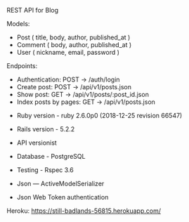 REST API for Blog

Models:
- Post ( title, body, author, published_at )
- Comment ( body, author, published_at )
- User ( nickname, email, password )

Endpoints:
- Authentication: POST -> /auth/login
- Create post: POST -> /api/v1/posts.json
- Show post: GET -> /api/v1/posts/:post_id.json
- Index posts by pages: GET -> /api/v1/posts.json

* Ruby version - ruby 2.6.0p0 (2018-12-25 revision 66547)

* Rails version - 5.2.2

* API versionist

* Database - PostgreSQL

* Testing - Rspec 3.6

* Json — ActiveModelSerializer

* Json Web Token authentication

Heroku: https://still-badlands-56815.herokuapp.com/
